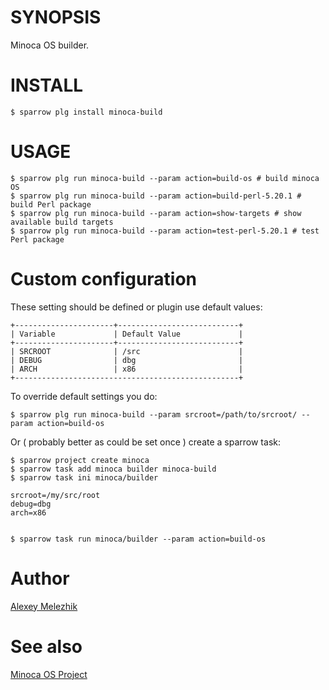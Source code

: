 # SYNOPSIS

Minoca OS builder.


# INSTALL

    $ sparrow plg install minoca-build


# USAGE


    $ sparrow plg run minoca-build --param action=build-os # build minoca OS
    $ sparrow plg run minoca-build --param action=build-perl-5.20.1 # build Perl package
    $ sparrow plg run minoca-build --param action=show-targets # show available build targets
    $ sparrow plg run minoca-build --param action=test-perl-5.20.1 # test Perl package

# Custom configuration

These setting should be defined or plugin use default values:

    +----------------------+---------------------------+
    | Variable             | Default Value             |
    +----------------------+---------------------------+
    | SRCROOT              | /src                      |
    | DEBUG                | dbg                       |
    | ARCH                 | x86                       |
    +--------------------------------------------------+


To override default settings you do:

    $ sparrow plg run minoca-build --param srcroot=/path/to/srcroot/ --param action=build-os

Or ( probably better as could be set once ) create a sparrow task:

    $ sparrow project create minoca
    $ sparrow task add minoca builder minoca-build
    $ sparrow task ini minoca/builder
    
    srcroot=/my/src/root
    debug=dbg
    arch=x86


    $ sparrow task run minoca/builder --param action=build-os

# Author

[Alexey Melezhik](mailto:melezhik@gmail.com)
  

# See also

[Minoca OS Project](http://minocacorp.com/)

    
 
